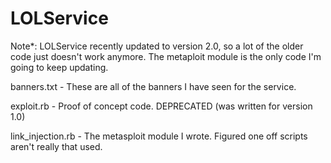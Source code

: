 LOLService
==========
Note*: LOLService recently updated to version 2.0, so a lot of the older code just doesn't work anymore.
The metaploit module is the only code I'm going to keep updating.

banners.txt - These are all of the banners I have seen for the service.

exploit.rb - Proof of concept code. DEPRECATED (was written for version 1.0)

link_injection.rb - The metasploit module I wrote. Figured one off scripts aren't really that used.
